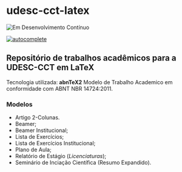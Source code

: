 # udesc-cct-latex
![Em Desenvolvimento Contínuo](http://img.shields.io/static/v1?label=STATUS&message=EM%20DESENVOLVIMENTO&color=GREEN&style=for-the-badge)

[![autocomplete](https://codeium.com/badges/user/dolefully-immortal-guppy-69443/autocomplete)](https://codeium.com)

## Repositório de trabalhos acadêmicos para a UDESC-CCT em LaTeX



Tecnologia utilizada: **abnTeX2** Modelo de Trabalho Academico em conformidade com ABNT NBR 14724:2011.

### Modelos
- Artigo 2-Colunas.
- Beamer;
- Beamer Institucional;
- Lista de Exercícios;
- Lista de Exercícios Institucional;
- Plano de Aula;
- Relatório de Estágio (*Licenciaturas*);
- Seminário de Inciação Científica (Resumo Expandido).
